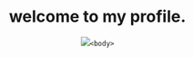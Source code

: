 
<body>
	<h1 align="center"> welcome to my profile. </h1>
	<div align="center">
		<img src="https://cdn.discordapp.com/attachments/999466443143925840/1005131689690939492/sin_tilo_1.gif"
    
    <body>
